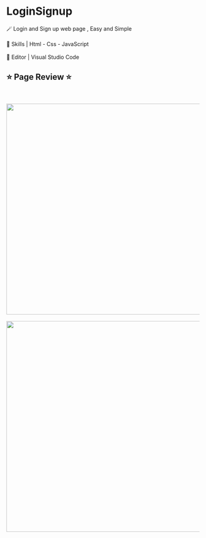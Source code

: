 # LoginSignup



🪄   Login and Sign up web page , Easy and Simple <br>  <br> 
🔸   Skills | Html - Css - JavaScript <br> <br> 
🔹   Editor | Visual Studio Code<br> 

<h2> ⭐️ Page Review ⭐️ </h2><br>


<img width="550" src="https://github.com/JomanahMohammed/LoginSignup/assets/113805329/c9d9d00a-37bc-4ec3-be70-5fad36d4e318">  <br><br>
<img width="550" src="https://github.com/JomanahMohammed/LoginSignup/assets/113805329/ed0cd2ef-61f0-4c84-a9a2-52b815528b87">  <br><br>





<br>


